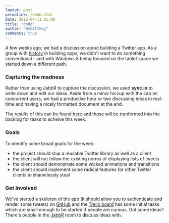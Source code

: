 ```yaml
--- 
layout: post
permalink: /dodo.html
date: 2012-04-11 01:00
title: "dodo"
author: "@shiftkey"
comments: true
---
```


A few weeks ago, we had a discussion about building a Twitter app. As a group with [history](http://www.theleagueofpaul.com/mahtweets-is-dead) in building apps, we didn't want to do something conventional - and with Windows 8 being focused on the tablet space we started down a different path.

### Capturing the madness

Rather than using JabbR to capture the discussion, we used **sync.in** to write down and edit our ideas. Aside from a minor hiccup with the cap on concurrent users, we had a productive hour or two discussing ideas in real-time and having a nicely formatted document at the end.

The results of this can be found [here](http://sync.in/KlhETAjkLy) and those will be tranformed into the backlog for tasks to acheive this week.

### Goals

To identify some broad goals for the week:

 - the project should ship a reusable Twitter library as well as a client
 - the client will not follow the existing norms of displaying lists of tweets
 - the client should demonstrate some wicked animations and transitions
 - the client should implement some radical features for other Twitter clients to shamelessly steal

### Get Involved

We've started a skeleton of the app (it should allow you to authenticate and render some tweets) on [GitHub](https://github.com/Code52/dodo) and the [Trello board](https://trello.com/board/dodo/4f82e9dfc10221fb0db2cff2) has some initial tasks which are small enough to be started if people are curious. Got some ideas? There's people in the [JabbR](http://jabbr.net/#/rooms/code52) room to discuss ideas with.